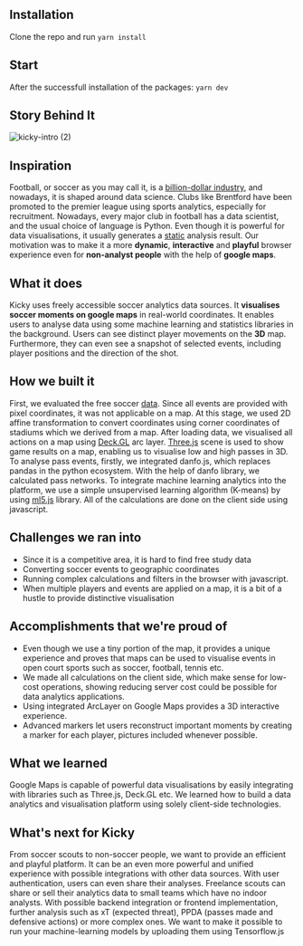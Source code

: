 ## Installation

Clone the repo and run `yarn install`

## Start

After the successfull installation of the packages: `yarn dev`

## Story Behind It 
![kicky-intro (2)](https://user-images.githubusercontent.com/812622/201692295-a5d967a6-3a6e-4805-a595-50adf383e7dc.gif)

## Inspiration

Football, or soccer as you may call it, is a [billion-dollar industry](https://www.imarcgroup.com/football-market#:~:text=Market%20Overview:,4.10%25%20during%202022-2027.), and nowadays, it is shaped around data science. Clubs like Brentford have been promoted to the premier league using sports analytics, especially for recruitment. Nowadays, every major club in football has a data scientist, and the usual choice of language is Python. Even though it is powerful for data visualisations, it usually generates a [static](https://twitter.com/ChelseaDatabase/status/1579943956808609794) analysis result. Our motivation was to make it a more **dynamic**, **interactive** and **playful** browser experience even for **non-analyst people** with the help of **google maps**.

## What it does

Kicky uses freely accessible soccer analytics data sources. It **visualises soccer moments on google maps** in real-world coordinates. It enables users to analyse data using some machine learning and statistics libraries in the background. Users can see distinct player movements on the **3D** map. Furthermore, they can even see a snapshot of selected events, including player positions and the direction of the shot.

## How we built it

First, we evaluated the free soccer [data](https://github.com/statsbomb/open-data). Since all events are provided with pixel coordinates, it was not applicable on a map. At this stage, we used 2D affine transformation to convert coordinates using corner coordinates of stadiums which we derived from a map.
After loading data, we visualised all actions on a map using [Deck.GL](https://deck.gl/) arc layer. [Three.js](https://threejs.org/) scene is used to show game results on a map, enabling us to visualise low and high passes in 3D. To analyse pass events, firstly, we integrated danfo.js, which replaces pandas in the python ecosystem. With the help of danfo library, we calculated pass networks. To integrate machine learning analytics into the platform, we use a simple unsupervised learning algorithm (K-means) by using [ml5.js](https://github.com/ml5js/ml5-library) library. All of the calculations are done on the client side using javascript.

## Challenges we ran into

- Since it is a competitive area, it is hard to find free study data
- Converting soccer events to geographic coordinates
- Running complex calculations and filters in the browser with javascript.
- When multiple players and events are applied on a map, it is a bit of a hustle to provide distinctive visualisation

## Accomplishments that we're proud of

- Even though we use a tiny portion of the map, it provides a unique experience and proves that maps can be used to visualise events in open court sports such as soccer, football, tennis etc.
- We made all calculations on the client side, which make sense for low-cost operations, showing reducing server cost could be possible for data analytics applications.
- Using integrated ArcLayer on Google Maps provides a 3D interactive experience.
- Advanced markers let users reconstruct important moments by creating a marker for each player, pictures included whenever possible.

## What we learned

Google Maps is capable of powerful data visualisations by easily integrating with libraries such as Three.js, Deck.GL etc. We learned how to build a data analytics and visualisation platform using solely client-side technologies.

## What's next for Kicky

From soccer scouts to non-soccer people, we want to provide an efficient and playful platform. It can be an even more powerful and unified experience with possible integrations with other data sources. With user authentication, users can even share their analyses. Freelance scouts can share or sell their analytics data to small teams which have no indoor analysts. With possible backend integration or frontend implementation, further analysis such as xT (expected threat), PPDA (passes made and defensive actions) or more complex ones. We want to make it possible to run your machine-learning models by uploading them using Tensorflow.js
